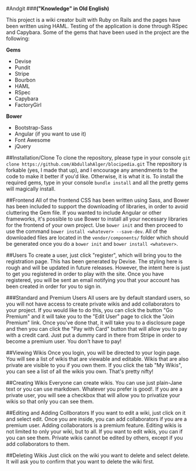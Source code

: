 #Andgit 
###__("Knowledge" in Old English)__

This project is a wiki creator built with Ruby on Rails and the pages have been written using HAML. Testing of the application is done through RSpec and Capybara. Some of the gems that have been used in the project are the following: 

**Gems**

* Devise
* Pundit
* Stripe
* Bourbon
* HAML 
* RSpec
* Capybara
* FactoryGirl

**Bower**

* Bootstrap-Sass
* Angular (if you want to use it)
* Font Awesome
* jQuery

##Installation/Clone
To clone the repository, please type in your console `git clone https://github.com/AbdullahAlger/blocipedia.git`
The repository is forkable (yes, I made that up), and I encourage any amendments to the code to make it better if you'd like. Otherwise, it is what it is. 
To install the required gems, type in your console `bundle install` and all the pretty gems will magically install.

##Frontend
All of the frontend CSS has been written using Sass, and Bower has been included to support the downloading of libraries, in order to avoid cluttering the Gem file. If you wanted to include Angular or other frameworks, it's possible to use Bower to install all your necessary libraries for the frontend of your own project. Use `bower init` and then proceed to use the command `bower install <whatever> --save-dev`. All of the downloaded files are located in the `vendor/components/` folder which should be generated once you do a `bower init` and `bower install <whatever>`.
 
##Users 
To create a user, just click "register", which will bring you to the registration page. This has been generated by Devise. The styling here is rough and will be updated in future releases. However, the intent here is just to get you registered in order to play with the site. Once you have registered, you will be sent an email notifying you that your account has been created in order for you to sign in. 

###Standard and Premium Users
All users are by default standard users, so you will not have access to create private wikis and add collaborators to your project. If you would like to do this, you can click the button "Go Premium" and it will take you to the "Edit User" page to click the "Join Premium" link. Once you've done that, it will take you to a disclosure page and then you can click the "Pay with Card" button that will allow you to pay with a credit card. Just put a dummy card in there from Stripe in order to become a premium user. You don't have to pay!

##Viewing Wikis
Once you login, you will be directed to your login page. You will see a list of wikis that are viewable and editable. Wikis that are also private are visible to you if you own them. If you click the tab "My Wikis", you can see a list of all the wikis you own. That's pretty nifty!

##Creating Wikis
Everyone can create wikis. You can use just plain-Jane text or you can use markdown. Whatever you prefer is good!. If you are a private user, you will see a checkbox that will allow you to privatize your wikis so that only you can see them. 

##Editing and Adding Collborators
If you want to edit a wiki, just click on it and select edit. Once you are inside, you can add collaborators if you are a premium user. Adding collaborators is a premium feature. Editing wikis is not limited to only your wiki, but to all. If you want to edit wikis, you can if you can see them. Private wikis cannot be edited by others, except if you add collaborators to them.

##Deleting Wikis
Just click on the wiki you want to delete and select delete. It will ask you to confirm that you want to delete the wiki first.